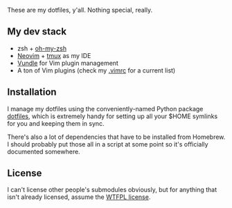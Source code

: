 These are my dotfiles, y'all. Nothing special, really.

## My dev stack

- zsh + [oh-my-zsh](https://github.com/robbyrussell/oh-my-zsh/)
- [Neovim](https://neovim.io/) + [tmux](https://github.com/tmux/tmux) as my IDE
- [Vundle](https://github.com/gmarik/vundle) for Vim plugin management
- A ton of Vim plugins (check my [.vimrc](./vimrc) for a current list)

## Installation

I manage my dotfiles using the conveniently-named Python package
[dotfiles](http://pypi.python.org/pypi/dotfiles), which is extremely handy for
setting up all your $HOME symlinks for you and keeping them in sync.

There's also a lot of dependencies that have to be installed from Homebrew.
I should probably put those all in a script at some point so it's officially
documented somewhere.

## License

I can't license other people's submodules obviously, but for anything that
isn't already licensed, assume the [WTFPL license](http://sam.zoy.org/wtfpl/).
